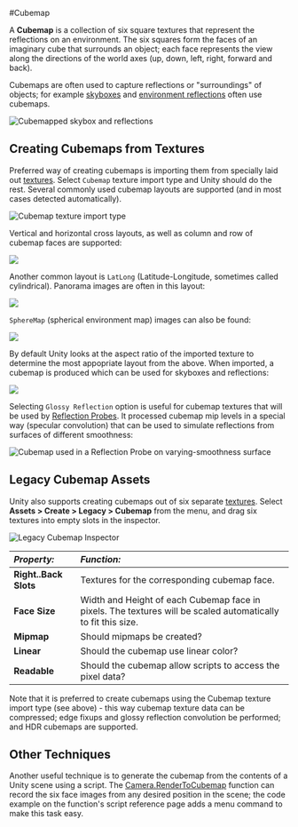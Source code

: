 #Cubemap

A __Cubemap__ is a collection of six square textures that represent the
reflections on an environment. The six squares form the faces of an imaginary cube that surrounds an
object; each face represents the view along the directions of the world axes
(up, down, left, right, forward and back).

Cubemaps are often used to capture reflections or "surroundings" of objects; for example
[skyboxes](class-Skybox) and [environment reflections](class-ReflectionProbe) often use cubemaps.


![Cubemapped skybox and reflections](../uploads/Main/CubeMapExample.png) 


## Creating Cubemaps from Textures

Preferred way of creating cubemaps is importing them from specially laid out [textures](class-TextureImporter).
Select `Cubemap` texture import type and Unity should do the rest. Several commonly used cubemap layouts are
supported (and in most cases detected automatically).

![Cubemap texture import type](../uploads/Textures/CubeImportInspector.png)

Vertical and horizontal cross layouts, as well as column and row of cubemap faces are supported:

![](../uploads/Textures/CubeLayout6Faces.png) 

Another common layout is `LatLong` (Latitude-Longitude, sometimes called cylindrical). Panorama images are
often in this layout:

![](../uploads/Textures/CubeLayoutLatLong.png)

`SphereMap` (spherical environment map) images can also be found:

![](../uploads/Textures/CubeLayoutSphereMap.png)

By default Unity looks at the aspect ratio of the imported texture to determine the most appopriate layout from
the above. When imported, a cubemap is produced which can be used for skyboxes and reflections:

![](../uploads/Textures/CubeImportedView.png)

Selecting `Glossy Reflection` option is useful for cubemap textures that will be used by
[Reflection Probes](class-ReflectionProbe). It processed cubemap mip levels in a special way
(specular convolution) that can be used to simulate reflections from surfaces of different smoothness:

![Cubemap used in a Reflection Probe on varying-smoothness surface](../uploads/Textures/CubeOptionGlossyReflections.png)


## Legacy Cubemap Assets

Unity also supports creating cubemaps out of six separate [textures](class-TextureImporter).
Select __Assets &gt; Create &gt; Legacy &gt; Cubemap__ from the menu,
and drag six textures into empty slots in the inspector.

![Legacy Cubemap Inspector](../uploads/Main/Inspector-CubeMap.png)

|**_Property:_** |**_Function:_** |
|:---|:---|
|__Right..Back Slots__ |Textures for the corresponding cubemap face. |
|__Face Size__ |Width and Height of each Cubemap face in pixels. The textures will be scaled automatically to fit this size. |
|__Mipmap__ |Should mipmaps be created? |
|__Linear__ |Should the cubemap use linear color? |
|__Readable__ |Should the cubemap allow scripts to access the pixel data? |

Note that it is preferred to create cubemaps using the Cubemap texture import type (see above) - this
way cubemap texture data can be compressed; edge fixups and glossy reflection convolution be performed;
and HDR cubemaps are supported.


## Other Techniques

Another useful technique is to generate the cubemap from the contents of a Unity scene using a script.
The [Camera.RenderToCubemap](ScriptRef:Camera.RenderToCubemap.html) function can record the six face
images from any desired position in the scene; the code example on the function's script reference page
adds a menu command to make this task easy.
